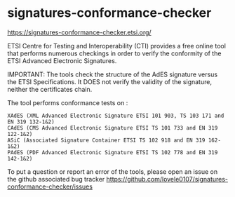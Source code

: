 # signatures-conformance-checker

https://signatures-conformance-checker.etsi.org/

ETSI Centre for Testing and Interoperability (CTI) provides a free online tool that performs numerous checkings in order to verify the conformity of the ETSI Advanced Electronic Signatures.

IMPORTANT: The tools check the structure of the AdES signature versus the ETSI Specifications. It DOES not verify the validity of the signature, neither the certificates chain.

The tool performs conformance tests on :

    XAdES (XML Advanced Electronic Signature ETSI 101 903, TS 103 171 and EN 319 132-1&2)
    CAdES (CMS Advanced Electronic Signature ETSI TS 101 733 and EN 319 122-1&2)
    ASiC (Associated Signature Container ETSI TS 102 918 and EN 319 162-1&2)
    PAdES (PDF Advanced Electronic Signature ETSI TS 102 778 and EN 319 142-1&2)

To put a question or report an error of the tools, please open an issue on the github associated bug tracker https://github.com/lovele0107/signatures-conformance-checker/issues
